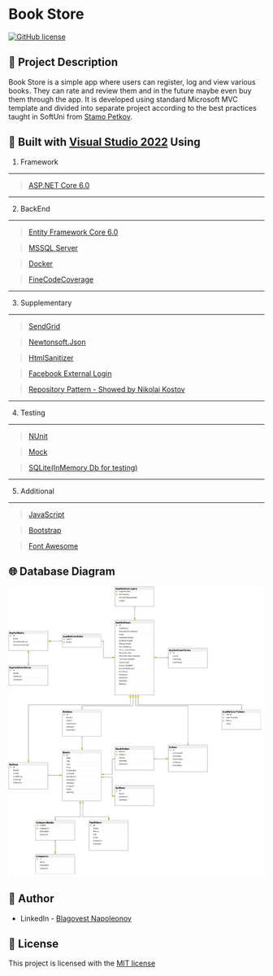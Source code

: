 ﻿# Book Store

[![GitHub license](https://img.shields.io/github/license/Kiril95/EntertainmentHub?color=brightgreen)](https://github.com/b-napoleonov/Book-Store/blob/main/LICENSE)

## 📃 Project Description

Book Store is a simple app where users can register, log and view various books. They can rate and review them and in the future maybe even buy them through the app.
It is developed using standard Microsoft MVC template and divided into separate project according to the best practices taught in SoftUni from [Stamo Petkov](https://github.com/stamo).

## 🔨 Built  with [Visual Studio 2022](https://github.com/github/VisualStudio) Using

1. Framework

---------

> [ASP.NET Core 6.0](https://github.com/dotnet/aspnetcore)

---------

2. BackEnd

---------

> [Entity Framework Core 6.0](https://github.com/dotnet/efcore)

> [MSSQL Server](https://www.microsoft.com/en-us/sql-server/sql-server-2019)

> [Docker](https://www.docker.com/)

> [FineCodeCoverage](https://github.com/FortuneN/FineCodeCoverage)

---------

3. Supplementary

---------

> [SendGrid](https://github.com/sendgrid)

> [Newtonsoft.Json](https://github.com/JamesNK/Newtonsoft.Json)

> [HtmlSanitizer](https://github.com/mganss/HtmlSanitizer)

> [Facebook External Login](https://learn.microsoft.com/en-us/aspnet/core/security/authentication/social/facebook-logins?view=aspnetcore-7.0)

> [Repository Pattern - Showed by Nikolai Kostov](https://github.com/NikolayIT/ASP.NET-Core-Template/tree/master/src/Data/AspNetCoreTemplate.Data.Common/Repositories)

---------

4. Testing

---------

> [NUnit](https://github.com/nunit/nunit)

> [Mock](https://github.com/moq/moq)

> [SQLite(InMemory Db for testing)](https://www.sqlite.org/index.html)

---------

5. Additional

---------

> [JavaScript](https://www.javascript.com/)

> [Bootstrap](https://github.com/twbs/bootstrap)

> [Font Awesome](https://fontawesome.com/icons)

## 🌐 Database Diagram

![alt text](BookStore_diagram.png)

## 👦 Author

* LinkedIn - [Blagovest Napoleonov](https://www.linkedin.com/in/blagovest-napoleonov-84b95223b/)

## 📜 License

This project is licensed with the [MIT license](LICENSE)